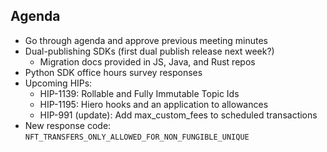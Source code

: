 ## Agenda
- Go through agenda and approve previous meeting minutes
- Dual-publishing SDKs (first dual publish release next week?)
  - Migration docs provided in JS, Java, and Rust repos
- Python SDK office hours survey responses
- Upcoming HIPs:
  - HIP-1139: Rollable and Fully Immutable Topic Ids
  - HIP-1195: Hiero hooks and an application to allowances
  - HIP-991 (update): Add max_custom_fees to scheduled transactions
- New response code: `NFT_TRANSFERS_ONLY_ALLOWED_FOR_NON_FUNGIBLE_UNIQUE`
